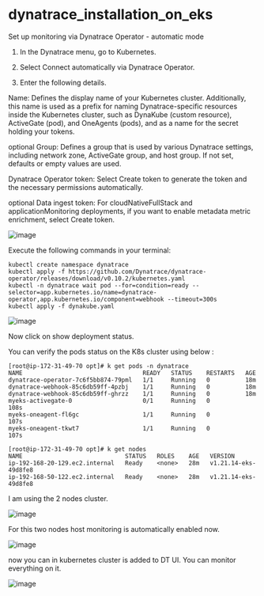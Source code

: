 # dynatrace_installation_on_eks

Set up monitoring via Dynatrace Operator - automatic mode

1. In the Dynatrace menu, go to Kubernetes.

2. Select Connect automatically via Dynatrace Operator.

3. Enter the following details.

Name: Defines the display name of your Kubernetes cluster. Additionally, this name is used as a prefix for naming Dynatrace-specific resources inside the Kubernetes cluster, such as DynaKube (custom resource), ActiveGate (pod), and OneAgents (pods), and as a name for the secret holding your tokens.

optional Group: Defines a group that is used by various Dynatrace settings, including network zone, ActiveGate group, and host group. If not set, defaults or empty values are used.

Dynatrace Operator token: Select Create token to generate the token and the necessary permissions automatically.

optional Data ingest token: For cloudNativeFullStack and applicationMonitoring deployments, if you want to enable metadata metric enrichment, select Create token.

![image](https://user-images.githubusercontent.com/74225291/219260788-73edba9a-eaf9-4712-8a31-eb6cfeea77c4.png)

Execute the following commands in your terminal:

    kubectl create namespace dynatrace
    kubectl apply -f https://github.com/Dynatrace/dynatrace-operator/releases/download/v0.10.2/kubernetes.yaml
    kubectl -n dynatrace wait pod --for=condition=ready --selector=app.kubernetes.io/name=dynatrace-operator,app.kubernetes.io/component=webhook --timeout=300s
    kubectl apply -f dynakube.yaml
    
![image](https://user-images.githubusercontent.com/74225291/219261056-cd7c3e9f-bf29-42a6-a7d7-52dfe393427d.png)

Now click on show deployment status.

You can verify the pods status on the K8s cluster using below :

    [root@ip-172-31-49-70 opt]# k get pods -n dynatrace
    NAME                                  READY   STATUS    RESTARTS   AGE
    dynatrace-operator-7c6f5bb874-79pml   1/1     Running   0          18m
    dynatrace-webhook-85c6db59ff-4pzbj    1/1     Running   0          18m
    dynatrace-webhook-85c6db59ff-ghrzz    1/1     Running   0          18m
    myeks-activegate-0                    0/1     Running   0          108s
    myeks-oneagent-fl6gc                  1/1     Running   0          107s
    myeks-oneagent-tkwt7                  1/1     Running   0          107s

    [root@ip-172-31-49-70 opt]# k get nodes
    NAME                             STATUS   ROLES    AGE   VERSION
    ip-192-168-20-129.ec2.internal   Ready    <none>   28m   v1.21.14-eks-49d8fe8
    ip-192-168-50-122.ec2.internal   Ready    <none>   28m   v1.21.14-eks-49d8fe8

I am using the 2 nodes cluster.

![image](https://user-images.githubusercontent.com/74225291/219261486-fb95d206-6564-4ec4-9836-0a26be9526a4.png)

For this two nodes host monitoring is automatically enabled now.

![image](https://user-images.githubusercontent.com/74225291/219261845-d2da2900-be3a-428b-8a1b-122735fb7690.png)

now you can in kubernetes cluster is added to DT UI. You can monitor everything on it.

![image](https://user-images.githubusercontent.com/74225291/219262009-185a910a-806e-4e2c-b18c-98c5d28f13ad.png)

